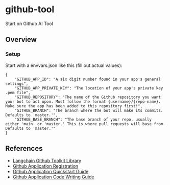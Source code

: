 # github-tool
Start on Github AI Tool

## Overview

### Setup
Start with a envvars.json like this (fill out actual values):
```
{
    "GITHUB_APP_ID": "A six digit number found in your app's general settings",
    "GITHUB_APP_PRIVATE_KEY": "The location of your app's private key .pem file",
    "GITHUB_REPOSITORY": "The name of the Github repository you want your bot to act upon. Must follow the format {username}/{repo-name}. Make sure the app has been added to this repository first!",
    "GITHUB_BRANCH": "The branch where the bot will make its commits. Defaults to 'master.'",
    "GITHUB_BASE_BRANCH": "The base branch of your repo, usually either 'main' or 'master.' This is where pull requests will base from. Defaults to 'master.'"
}
```

## References

* [Langchain Github Toolkit Library](https://python.langchain.com/docs/integrations/toolkits/github)
* [Github Application Registration](https://docs.github.com/en/apps/creating-github-apps/about-creating-github-apps/about-creating-github-apps)
* [Github Application Quickstart Guide](https://docs.github.com/en/apps/creating-github-apps/writing-code-for-a-github-app/quickstart)
* [Github Application Code Writing Guide](https://docs.github.com/en/apps/creating-github-apps/writing-code-for-a-github-app/about-writing-code-for-a-github-app)